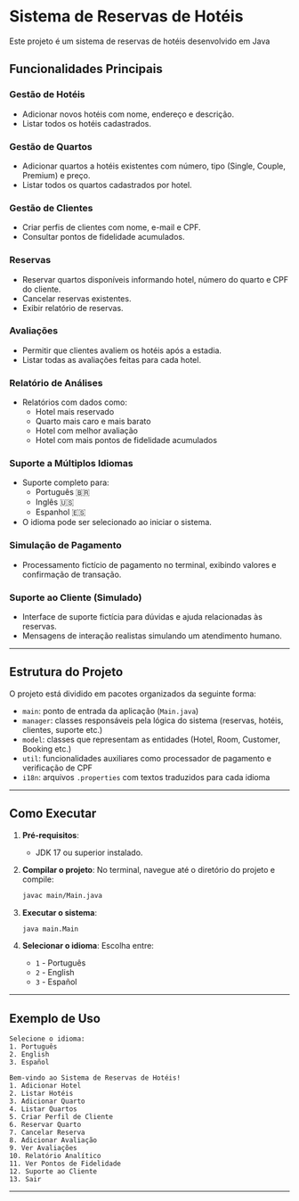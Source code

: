 # Sistema de Reservas de Hotéis

Este projeto é um sistema de reservas de hotéis desenvolvido em Java

## Funcionalidades Principais

### **Gestão de Hotéis**
- Adicionar novos hotéis com nome, endereço e descrição.
- Listar todos os hotéis cadastrados.

### **Gestão de Quartos**
- Adicionar quartos a hotéis existentes com número, tipo (Single, Couple, Premium) e preço.
- Listar todos os quartos cadastrados por hotel.

### **Gestão de Clientes**
- Criar perfis de clientes com nome, e-mail e CPF.
- Consultar pontos de fidelidade acumulados.

### **Reservas**
- Reservar quartos disponíveis informando hotel, número do quarto e CPF do cliente.
- Cancelar reservas existentes.
- Exibir relatório de reservas.

### **Avaliações**
- Permitir que clientes avaliem os hotéis após a estadia.
- Listar todas as avaliações feitas para cada hotel.

### **Relatório de Análises**
- Relatórios com dados como:
  - Hotel mais reservado
  - Quarto mais caro e mais barato
  - Hotel com melhor avaliação
  - Hotel com mais pontos de fidelidade acumulados

### **Suporte a Múltiplos Idiomas**
- Suporte completo para:
  - Português 🇧🇷
  - Inglês 🇺🇸
  - Espanhol 🇪🇸
- O idioma pode ser selecionado ao iniciar o sistema.

### **Simulação de Pagamento**
- Processamento fictício de pagamento no terminal, exibindo valores e confirmação de transação.

### **Suporte ao Cliente (Simulado)**
- Interface de suporte fictícia para dúvidas e ajuda relacionadas às reservas.
- Mensagens de interação realistas simulando um atendimento humano.

---

## Estrutura do Projeto

O projeto está dividido em pacotes organizados da seguinte forma:

- `main`: ponto de entrada da aplicação (`Main.java`)
- `manager`: classes responsáveis pela lógica do sistema (reservas, hotéis, clientes, suporte etc.)
- `model`: classes que representam as entidades (Hotel, Room, Customer, Booking etc.)
- `util`: funcionalidades auxiliares como processador de pagamento e verificação de CPF
- `i18n`: arquivos `.properties` com textos traduzidos para cada idioma

---

## Como Executar

1. **Pré-requisitos**:
   - JDK 17 ou superior instalado.

2. **Compilar o projeto**:
   No terminal, navegue até o diretório do projeto e compile:
   ```bash
   javac main/Main.java
   ```

3. **Executar o sistema**:
   ```bash
   java main.Main
   ```

4. **Selecionar o idioma**:
   Escolha entre:
   - `1` - Português
   - `2` - English
   - `3` - Español

---

## Exemplo de Uso

```text
Selecione o idioma:
1. Português
2. English
3. Español

Bem-vindo ao Sistema de Reservas de Hotéis!
1. Adicionar Hotel
2. Listar Hotéis
3. Adicionar Quarto
4. Listar Quartos
5. Criar Perfil de Cliente
6. Reservar Quarto
7. Cancelar Reserva
8. Adicionar Avaliação
9. Ver Avaliações
10. Relatório Analítico
11. Ver Pontos de Fidelidade
12. Suporte ao Cliente
13. Sair
```

---

